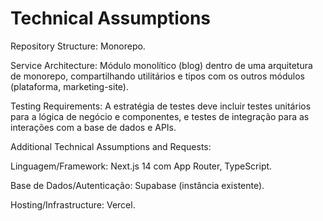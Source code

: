 # Technical Assumptions

Repository Structure: Monorepo.

Service Architecture: Módulo monolítico (blog) dentro de uma arquitetura de monorepo, compartilhando utilitários e tipos com os outros módulos (plataforma, marketing-site).

Testing Requirements: A estratégia de testes deve incluir testes unitários para a lógica de negócio e componentes, e testes de integração para as interações com a base de dados e APIs.

Additional Technical Assumptions and Requests:

Linguagem/Framework: Next.js 14 com App Router, TypeScript.

Base de Dados/Autenticação: Supabase (instância existente).

Hosting/Infrastructure: Vercel.